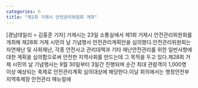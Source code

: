 ```yaml
---
categories: h
title: "제1회 거제시 안전관리위원회 개최"
---
```

[경남데일리 = 김홍준 기자] 거제시는 23일 소통실에서 제1회 거제시 안전관리위원회를 개최해 제28회 거제 시민의 날 기념행사 안전관리계획안을 심의했다.안전관리위원회는 자연재난 및 사회재난, 각종 안전사고 관리대책과 기타 재난안전관리를 위한 일반사항에 대한 계획을 심의함으로써 안전한 지역사회를 만드는데 그 목적을 두고 있다.제28회 거제 시민의 날 기념행사는 9월 30일부터 3일간 진행되며 순간 최대 관람객이 1,000명 이상 예상되는 축제로 안전관리계획 심의대상에 해당한다.이날 회의에서는 행정안전부 지역축제장 안전관리 매뉴얼에
